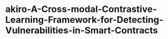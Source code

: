 # akiro-A-Cross-modal-Contrastive-Learning-Framework-for-Detecting-Vulnerabilities-in-Smart-Contracts